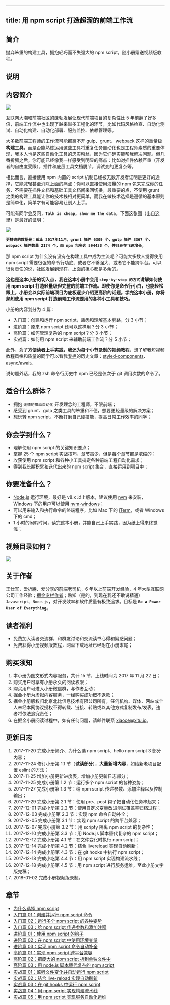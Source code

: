
---
title: 用 npm script 打造超溜的前端工作流
---

## 简介
抛弃笨重的构建工具，拥抱轻巧而不失强大的 npm
 script，随小册赠送视频版教程。

## 说明
## 内容简介

![](https://p1-jj.byteimg.com/tos-cn-i-t2oaga2asx/gold-user-assets/2017/11/20/15fd6b2d6147fc39~tplv-t2oaga2asx-image.image)

互联网大潮和前端社区的蓬勃发展让现代前端项目的复杂性比 5 年前翻了好多倍，前端工作流中也出现了越来越多工程化的环节，比如代码风格检查、自动化测试、自动化构建、自动化部署、服务监控、依赖管理等。

大多数前端工程师的工作流可能都离不开 gulp、grunt、webpack 这样的重量级**构建工具**，而是否能熟练运用这些工具将重复任务自动化也是工程师素质的重要体现，我本人也是这些自动化工具的忠实粉丝，因为它们确实能帮我解决问题。但几番折腾之后，你可能已经像我一样感受到明显的痛点：比如对插件依赖严重（开发者的自由度受限），插件和底层工具文档脱节，调试变的更复杂等。

相比而言，直接使用 npm 内置的 script 机制已经被无数开发者证明是更好的选择，它能减轻甚至消除上面的痛点：你可以直接使用海量的 npm 包来完成你的任务、不需要在插件文档和基础工具文档间来回切换，最重要的点，不使用 grunt 之类的构建工具能让你的技术栈相对更简单，而我在做技术选择是遵循的基本原则是简单化，简单才有可能容易让别人上手。

可能有同学会反问，**`Talk is cheap, show me the data`**，下面这张图（出自[这里](https://medium.freecodecamp.org/why-i-left-gulp-and-grunt-for-npm-scripts-3d6853dd22b8)）是最好的证明：

![](https://p1-jj.byteimg.com/tos-cn-i-t2oaga2asx/gold-user-assets/2017/11/21/15fdbd336a82c58d~tplv-t2oaga2asx-image.image)

**`更精确的数据是：截止 2017年11月，grunt 插件 6309 个，gulp 插件 3367 个，webpack 插件数量 2174 个，而 npm 包多达 594438 个，并且还在飞速增长`**。

那 npm script 为什么没有没有在构建工具中成为主流呢？可能大多数人觉得使用 npm script 需要很强的命令行功底、或者它不够强大、或者它不能跨平台。可以很负责任的说，社区发展到现在，上面的担心都是多余的。

**这也是这本小册的切入点，我在这本小册中会用 `step-by-step 的方式`讲解如何使用 npm script 打造轻量级但完整的前端工作流。即使你是命令行小白，也能轻松跟上，小册会以实际前端项目为底板逐步介绍更高阶的话题。学完这本小册，你将熟知使用 npm script 打造前端工作流要用的各种小工具和技巧。**

小册的内容划分为 4 篇：

- 入门篇：创建和运行 npm script，熟悉和理解基本套路，分 3 小节；
- 进阶篇：原来 npm script 还可以这样用？分 3 小节；
- 高阶篇：如何管理复杂的 npm script？分 3 小节；
- 实战篇：如何用 npm script 来辅助前端工作流？分 5 小节；

此外，**为了方便读者上手实践，我还为每个小节录制的视频教程**，想了解我短视频教程风格和质量的同学可以看我[专栏](https://juejin.cn/user/4072246758354680)的历史文章：[styled-components](https://juejin.cn/post/6844903510161489928)、[async/await](https://juejin.cn/post/6844903509125677069)。

说句题外话，我的 zsh 命令行历史中 npm 已经是仅次于 git 调用次数的命令了。

## 适合什么群体？

- 拥抱 `无情的推动自动化` 开发理念的工程师，不限前端；
- 感受到 grunt、gulp 之类工具的笨重和不便，想要更轻量级的解决方案；
- 想玩转 npm script，不断打磨自己硬技能，提高日常工作效率的同学；

## 你会学到什么？

- 理解使用 npm script 的关键知识要点；
- 掌握 25 个 npm script 实战技巧，章节虽少，但是每个章节都是浓缩的；
- 收获使用 npm script 和各种小工具搞定各种前端工程自动化需求；
- 得到我长期积累和迭代出来的 npm script 集合，直接运用到项目中；

## 你要准备什么？

- [Node.js](http://nodejs.org) 运行环境，最好是 v8.x 以上版本，建议使用 [nvm](https://github.com/creationix/nvm) 来安装，Windows 下的用户可以使用 [nvm-windows](https://github.com/coreybutler/nvm-windows)；
- 可以用来输入和执行命令的终端程序，比如 Mac 下的 [iTerm](http://www.iterm2.com/index)，或者 Windows 下的 cmd；
- 1 小时的闲暇时间，读完这本小册，并能自己上手实践，因为纸上得来终觉浅；

## 视频目录如何？

![](https://p1-jj.byteimg.com/tos-cn-i-t2oaga2asx/gold-user-assets/2018/1/2/160b46e75b644bf5~tplv-t2oaga2asx-image.image)

## 关于作者

王仕军，爱折腾、爱分享的前端老司机，6 年以上前端开发经验，4 年大型互联网公司工作经验；[掘金专栏作者](https://juejin.cn/user/4072246758354680)；熟知（是的，到现在我还不敢说精通） `Javascript`、`Node.js`，对开发效率和软件质量有极致追求。目标是 **`Be a Power User of Everything`**。

## 读者福利

- 免费加入读者交流群，和群友讨论和交流读书心得和疑惑问题；
- 免费获得小册视频版教程，网盘下载地址已经附在小册末尾；

## 购买须知

1.  本小册为图文形式内容服务，共计 15 节，上线时间为 2017 年 11 月 22 日；
2.  购买用户可享有小册永久的阅读权限；
3.  购买用户可进入小册微信群，与作者互动；
4.  掘金小册为虚拟内容服务，一经购买成功概不退款；
5.  掘金小册版权归北京北比信息技术有限公司所有，任何机构、媒体、网站或个人未经本网协议授权不得转载、链接、转贴或以其他方式复制发布/发表，违者将依法追究责任；
6.  在掘金小册阅读过程中，如有任何问题，请邮件联系 <xiaoce@xitu.io>。

## 更新日志

1.  2017-11-20 完成小册简介、为什么选 npm script、hello npm script 3 部分内容；
2.  2017-11-24 修订小册第 1.1 节（**试读部分**），**大量新增内容**，如给新老项目配置 eslint 的方法；
3.  2017-11-25 增加小册更新进度表，增加小册更新日志部分；
4.  2017-11-25 完成小册第 1.2 节：运行多个 npm script 的各种姿势；
5.  2017-11-27 完成小册第 1.3 节：给 npm script 传递参数、添加注释以及控制输出；
6.  2017-11-29 完成小册第 2.1 节：使用 pre、post 钩子把自动化任务串起来；
7.  2017-12-01 完成小册第 2.2 节：使用自定义变量改进测试覆盖率归档过程；
8.  2017-12-03 完成小册第 2.3 节：实现 npm 命令自动补全；
9.  2017-12-05 完成小册第 3.1 节：实现 npm script 的跨平台兼容；
10.  2017-12-07 完成小册第 3.2 节：用 scripty 隔离 npm script 的复杂性；
11.  2017-12-10 完成小册第 3.3 节：用 Node.js 脚本替代复杂的 npm script；
12.  2017-12-12 完成小册第 4.1 节：在文件变化时执行 npm script；
13.  2017-12-14 完成小册第 4.2 节：结合 livereload 实现自动刷新；
14.  2017-12-14 完成小册第 4.3 节：在 git hooks 中执行 npm script；
15.  2017-12-18 完成小吃第 4.4 节：用 npm script 实现构建流水线；
16.  2017-12-18 完成小册第 4.5 节：用 npm script 进行服务运维，至此小册文字版完稿；
17.  2018-01-02 完成小册视频版录制。

## 章节
- [为什么选择 npm script](<./wei-shi-me-xuan-ze-npm-script.md>)
- [入门篇 01：创建并运行 npm script 命令](<./ru-men-pian-01-chuang-jian-bing-yun-xing-npm-script-ming-ling.md>)
- [入门篇 02：运行多个 npm script 的各种姿势](<./ru-men-pian-02-yun-xing-duo-ge-npm-script-de-ge-zhong-zi-shi.md>)
- [入门篇 03：给 npm script 传递参数和添加注释](<./ru-men-pian-03-gei-npm-script-chuan-di-can-shu-he-tian-jia-zhu-shi.md>)
- [进阶篇 01：使用 npm script 的钩子](<./jin-jie-pian-01-shi-yong-npm-script-de-gou-zi.md>)
- [进阶篇 02：在 npm script 中使用环境变量](<./jin-jie-pian-02-zai-npm-script-zhong-shi-yong-huan-jing-bian-liang.md>)
- [进阶篇 03：实现 npm script 命令自动补全](<./jin-jie-pian-03-shi-xian-npm-script-ming-ling-zi-dong-bu-quan.md>)
- [高阶篇 01：实现 npm script 跨平台兼容](<./gao-jie-pian-01-shi-xian-npm-script-kua-ping-tai-jian-rong.md>)
- [高阶篇 02：把庞大的 npm script 拆到单独文件中](<./gao-jie-pian-02-ba-pang-da-de-npm-script-chai-dao-dan-du-wen-jian-zhong.md>)
- [高阶篇 03：用 node.js 脚本替代复杂的 npm script](<./gao-jie-pian-03-yong-node.js-jiao-ben-ti-dai-fu-za-de-npm-script.md>)
- [实战篇 01：监听文件变化并自动运行 npm script](<./shi-zhan-pian-01-jian-ting-wen-jian-bian-hua-bing-zi-dong-yun-xing-npm-script.md>)
- [实战篇 02：结合 live-reload 实现自动刷新](<./shi-zhan-pian-02-jie-he-live-reload-shi-xian-zi-dong-shua-xin.md>)
- [实战篇 03：在 git hooks 中运行 npm script](<./shi-zhan-pian-03-zai-git-hooks-zhong-yun-xing-npm-script.md>)
- [实战篇 04：用 npm script 实现构建流水线](<./shi-zhan-pian-04-yong-npm-script-shi-xian-gou-jian-liu-shui-xian.md>)
- [实战篇 05：用 npm script 实现服务自动化运维](<./shi-zhan-pian-05-yong-npm-script-shi-xian-fu-wu-zi-dong-hua-yun-wei.md>)

    